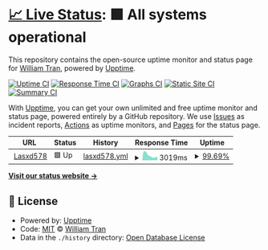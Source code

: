 # [📈 Live Status](https://williamtran29.github.io/lasxd578): <!--live status--> **🟩 All systems operational**

This repository contains the open-source uptime monitor and status page for [William Tran](https://williamtran29.github.io/lasxd578), powered by [Upptime](https://github.com/upptime/upptime).

[![Uptime CI](https://github.com/williamtran29/lasxd578/workflows/Uptime%20CI/badge.svg)](https://github.com/williamtran29/lasxd578/actions?query=workflow%3A%22Uptime+CI%22)
[![Response Time CI](https://github.com/williamtran29/lasxd578/workflows/Response%20Time%20CI/badge.svg)](https://github.com/williamtran29/lasxd578/actions?query=workflow%3A%22Response+Time+CI%22)
[![Graphs CI](https://github.com/williamtran29/lasxd578/workflows/Graphs%20CI/badge.svg)](https://github.com/williamtran29/lasxd578/actions?query=workflow%3A%22Graphs+CI%22)
[![Static Site CI](https://github.com/williamtran29/lasxd578/workflows/Static%20Site%20CI/badge.svg)](https://github.com/williamtran29/lasxd578/actions?query=workflow%3A%22Static+Site+CI%22)
[![Summary CI](https://github.com/williamtran29/lasxd578/workflows/Summary%20CI/badge.svg)](https://github.com/williamtran29/lasxd578/actions?query=workflow%3A%22Summary+CI%22)

With [Upptime](https://upptime.js.org), you can get your own unlimited and free uptime monitor and status page, powered entirely by a GitHub repository. We use [Issues](https://github.com/williamtran29/lasxd578/issues) as incident reports, [Actions](https://github.com/williamtran29/lasxd578/actions) as uptime monitors, and [Pages](https://williamtran29.github.io/lasxd578) for the status page.

<!--start: status pages-->
<!-- This summary is generated by Upptime (https://github.com/upptime/upptime) -->
<!-- Do not edit this manually, your changes will be overwritten -->
<!-- prettier-ignore -->
| URL | Status | History | Response Time | Uptime |
| --- | ------ | ------- | ------------- | ------ |
| <img alt="" src="https://icons.duckduckgo.com/ip3/lasxd578.vn.ico" height="13"> [Lasxd578](https://lasxd578.vn/) | 🟩 Up | [lasxd578.yml](https://github.com/williamtran29/lasxd578/commits/HEAD/history/lasxd578.yml) | <details><summary><img alt="Response time graph" src="./graphs/lasxd578/response-time-week.png" height="20"> 3019ms</summary><br><a href="https://status.lasxd578.vn/history/lasxd578"><img alt="Response time 2422" src="https://img.shields.io/endpoint?url=https%3A%2F%2Fraw.githubusercontent.com%2Fwilliamtran29%2Flasxd578%2FHEAD%2Fapi%2Flasxd578%2Fresponse-time.json"></a><br><a href="https://status.lasxd578.vn/history/lasxd578"><img alt="24-hour response time 2311" src="https://img.shields.io/endpoint?url=https%3A%2F%2Fraw.githubusercontent.com%2Fwilliamtran29%2Flasxd578%2FHEAD%2Fapi%2Flasxd578%2Fresponse-time-day.json"></a><br><a href="https://status.lasxd578.vn/history/lasxd578"><img alt="7-day response time 3019" src="https://img.shields.io/endpoint?url=https%3A%2F%2Fraw.githubusercontent.com%2Fwilliamtran29%2Flasxd578%2FHEAD%2Fapi%2Flasxd578%2Fresponse-time-week.json"></a><br><a href="https://status.lasxd578.vn/history/lasxd578"><img alt="30-day response time 2968" src="https://img.shields.io/endpoint?url=https%3A%2F%2Fraw.githubusercontent.com%2Fwilliamtran29%2Flasxd578%2FHEAD%2Fapi%2Flasxd578%2Fresponse-time-month.json"></a><br><a href="https://status.lasxd578.vn/history/lasxd578"><img alt="1-year response time 2422" src="https://img.shields.io/endpoint?url=https%3A%2F%2Fraw.githubusercontent.com%2Fwilliamtran29%2Flasxd578%2FHEAD%2Fapi%2Flasxd578%2Fresponse-time-year.json"></a></details> | <details><summary><a href="https://status.lasxd578.vn/history/lasxd578">99.69%</a></summary><a href="https://status.lasxd578.vn/history/lasxd578"><img alt="All-time uptime 99.57%" src="https://img.shields.io/endpoint?url=https%3A%2F%2Fraw.githubusercontent.com%2Fwilliamtran29%2Flasxd578%2FHEAD%2Fapi%2Flasxd578%2Fuptime.json"></a><br><a href="https://status.lasxd578.vn/history/lasxd578"><img alt="24-hour uptime 100.00%" src="https://img.shields.io/endpoint?url=https%3A%2F%2Fraw.githubusercontent.com%2Fwilliamtran29%2Flasxd578%2FHEAD%2Fapi%2Flasxd578%2Fuptime-day.json"></a><br><a href="https://status.lasxd578.vn/history/lasxd578"><img alt="7-day uptime 99.69%" src="https://img.shields.io/endpoint?url=https%3A%2F%2Fraw.githubusercontent.com%2Fwilliamtran29%2Flasxd578%2FHEAD%2Fapi%2Flasxd578%2Fuptime-week.json"></a><br><a href="https://status.lasxd578.vn/history/lasxd578"><img alt="30-day uptime 99.93%" src="https://img.shields.io/endpoint?url=https%3A%2F%2Fraw.githubusercontent.com%2Fwilliamtran29%2Flasxd578%2FHEAD%2Fapi%2Flasxd578%2Fuptime-month.json"></a><br><a href="https://status.lasxd578.vn/history/lasxd578"><img alt="1-year uptime 99.57%" src="https://img.shields.io/endpoint?url=https%3A%2F%2Fraw.githubusercontent.com%2Fwilliamtran29%2Flasxd578%2FHEAD%2Fapi%2Flasxd578%2Fuptime-year.json"></a></details>

<!--end: status pages-->

[**Visit our status website →**](https://williamtran29.github.io/lasxd578)

## 📄 License

- Powered by: [Upptime](https://github.com/upptime/upptime)
- Code: [MIT](./LICENSE) © [William Tran](https://williamtran29.github.io/lasxd578)
- Data in the `./history` directory: [Open Database License](https://opendatacommons.org/licenses/odbl/1-0/)
